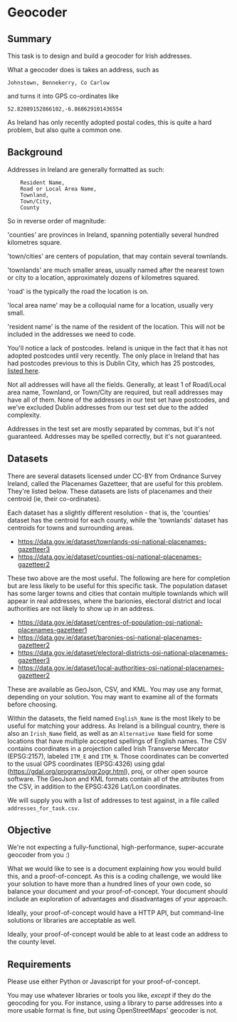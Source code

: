 # Geocoder

## Summary

This task is to design and build a geocoder for Irish addresses.

What a geocoder does is takes an address, such as

    Johnstown, Bennekerry, Co Carlow
    
and turns it into GPS co-ordinates like

    52.82089152866102,-6.868629101436554

As Ireland has only recently adopted postal codes, this is quite a hard problem, but also quite a common one.

## Background

Addresses in Ireland are generally formatted as such:

```
    Resident Name,
    Road or Local Area Name,
    Townland,
    Town/City,
    County
```
So in reverse order of magnitude:

'counties' are provinces in Ireland, spanning potentially several hundred kilometres square. 

'town/cities' are centers of population, that may contain several townlands. 

'townlands' are much smaller areas, usually named after the nearest town or city to a location, approximately dozens of kilometres squared.

'road' is the typically the road the location is on.

'local area name' may be a colloquial name for a location, usually very small.

'resident name' is the name of the resident of the location. This will not be included in the addresses we need to code.

You'll notice a lack of postcodes. Ireland is unique in the fact that it has not adopted postcodes until very recently. The only place in Ireland that has had postcodes previous to this is Dublin City, which has 25 postcodes, [listed here](https://en.wikipedia.org/wiki/List_of_Dublin_postal_districts).

Not all addresses will have all the fields. Generally, at least 1 of Road/Local area name, Townland, or Town/City are required, but reall addresses may have all of them.  None of the addresses in our test set have postcodes, and we've excluded Dublin addresses from our test set due to the added complexity.

Addresses in the test set are mostly separated by commas, but it's not guaranteed.  Addresses may be spelled correctly, but it's not guaranteed. 

## Datasets

There are several datasets licensed under CC-BY from Ordnance Survey Ireland, called the Placenames Gazetteer, that are useful for this problem. They're listed below. These datasets are lists of placenames and their centroid (ie, their co-ordinates).

Each dataset has a slightly different resolution - that is, the 'counties' dataset has the centroid for each county, while the 'townlands' dataset has centroids for towns and surrounding areas. 
* https://data.gov.ie/dataset/townlands-osi-national-placenames-gazetteer3
* https://data.gov.ie/dataset/counties-osi-national-placenames-gazetteer2

These two above are the most useful. The following are here for completion but are less likely to be useful for this specific task.
The population dataset has some larger towns and cities that contain multiple townlands which will appear in real addresses, where the barionies, electoral district and local authorities are not likely to show up in an address.
* https://data.gov.ie/dataset/centres-of-population-osi-national-placenames-gazetteer1
* https://data.gov.ie/dataset/baronies-osi-national-placenames-gazetteer2
* https://data.gov.ie/dataset/electoral-districts-osi-national-placenames-gazetteer3
* https://data.gov.ie/dataset/local-authorities-osi-national-placenames-gazetteer2

These are available as GeoJson, CSV, and KML. You may use any format, depending on your solution. You may want to examine all of the formats before choosing.

Within the datasets, the field named `English_Name` is the most likely to be useful for matching your address. As Ireland is a bilingual country, there is also an `Irish_Name` field, as well as an `Alternative Name` field for some locations that have multiple accepted spellings of English names. The CSV contains coordinates in a projection called Irish Transverse Mercator (EPSG:2157), labeled `ITM_E` and `ITM_N`.  Those coordinates can be converted to the usual GPS coordinates (EPSG:4326) using gdal (https://gdal.org/programs/ogr2ogr.html), proj, or other open source software. The GeoJson and KML formats contain all of the attributes from the CSV, in addition to the EPSG:4326 Lat/Lon coordinates.

We will supply you with a list of addresses to test against, in a file called `addresses_for_task.csv`.

## Objective

We're not expecting a fully-functional, high-performance, super-accurate geocoder from you :)

What we would like to see is a document explaining _how_ you would build this, and a proof-of-concept. As this is a coding challenge, we would like your solution to have more than a hundred lines of your own code, so balance your document and your proof-of-concept. Your document should include an exploration of advantages and disadvantages of your approach.

Ideally, your proof-of-concept would have a HTTP API, but command-line solutions or libraries are acceptable as well.

Ideally, your proof-of-concept would be able to at least code an address to the county level.

## Requirements

Please use either Python or Javascript for your proof-of-concept.

You may use whatever libraries or tools you like, _except_ if they do the geocoding for you. For instance, using a library to parse addresses into a more usable format is fine, but using OpenStreetMaps' geocoder is not.
